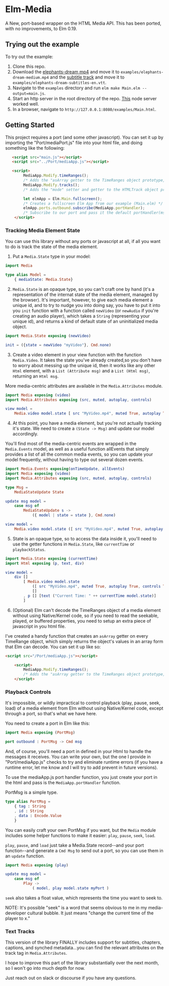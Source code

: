 # Elm-Media

A New, port-based wrapper on the HTML Media API. This has been ported, with no improvements, to Elm 0.19.

## Trying out the example

To try out the example:

1. Clone this repo.
2. Download the [elephants-dream mp4](https://archive.org/details/ElephantsDream) and move it to `examples/elephants-dream-medium.mp4` and the [subtitle track](https://github.com/gpac/gpac/blob/master/tests/media/webvtt/elephants-dream-subtitles-en.vtt) and move it to `examples/elephants-dream-subtitles-en.vtt`.
3. Navigate to the `examples` directory and run `elm make Main.elm --output=main.js`.
4. Start an http server in the root directory of the repo. [This](https://www.npmjs.com/package/http-server) node server worked well.
5. In a browser, navigate to `http://127.0.0.1:8080/examples/Main.html`.

## Getting Started

This project requires a port (and some other javascript). You can set it up by importing the "Port/mediaPort.js" file into your html file, and doing something like the following:

```html 
   <script src="main.js"></script>
   <script src="../Port/mediaApp.js"></script>

   <script>
        MediaApp.Modify.timeRanges();
        /* Adds the "asArray getter to the TimeRanges object prototype, allowing us to decode the media element state without using Native/Kernel Code */
        MediaApp.Modify.tracks();
        /* Adds the "mode" setter and getter to the HTMLTrack object prototype, letting us show/hide/disable text tracks from the view function. */

        let elmApp = Elm.Main.fullscreen();
        /* Creates a fullscreen Elm App from our example (Main.elm) */
        elmApp.ports.outbound.subscribe(MediaApp.portHandler);
        /* Subscribe to our port and pass it the default portHandler(msg) function from "/Port/mediaApp.js" */
    </script>
```


### Tracking Media Element State

You can use this library without any ports or javascript at all, if all you want to do is track the state of the media element.

1) Put a `Media.State` type in your model:

```elm
import Media

type alias Model =
    { mediaState: Media.State}
```

2) `Media.State` is an opaque type, so you can't craft one by hand (it's a representation of the internat state of the media element, managed by the browser). It's important, however, to give each media element a unique id, and to try to nudge you into doing say, you have to put it into you `init` function with a function called `newVideo` (or `newAudio` if you're creating an audio player), which takes a `String` (representing your unique id), and returns a kind of default state of an uninitialized media object.

```elm
import Media.State exposing (newVideo)

init = ({state = newVideo "myVideo"}, Cmd.none)
```

3) Create a video element in your view function with the function `Media.Video`. It takes the state you've already created,so you don't have to worry about messing up the unique id, then it works like any other `Html` element, with a `List (Attribute msg)` and a `List (Html msg)`, returning an `Html msg`.

More media-centric attributes are available in the `Media.Attributes` module.

```elm
import Media exposing (video)
import Media.Attributes exposing (src, muted, autoplay, controls)

view model =
    Media.video model.state [ src "MyVideo.mp4", muted True, autoplay True, controls True ] []
```

4) At this point, you have a media element, but you're not actually tracking it's state. We need to create a `(State -> Msg)` and update our model accordingly.

You'll find most of the media-centric events are wrapped in the `Media.Events` model, as well as a useful function allEvents that simply provides a list of all the common media events, so you can update your model frequently, without having to type out several dozen events.

```elm
import Media.Events exposing(onTimeUpdate, allEvents)
import Media exposing (video)
import Media.Attributes exposing (src, muted, autoplay, controls)

type Msg =
    MediaStateUpdate State

update msg model =
    case msg of
        MediaStateUpdate s ->
            ({ model | state = state }, Cmd.none)

view model =
    Media.video model.state ([ src "MyVideo.mp4", muted True, autoplay True, controls True, onTimeUpdate MediaStateUpdate] ++ (allEvents MediaStateUpdate)[]
```

5) State is an opaque type, so to access the data inside it, you'll need to use the getter functions in `Media.State`, like `currentTime` or `playbackStatus`.

```elm
import Media.State exposing (currentTime)
import Html exposing (p, text, div)

view model =
    div [] 
        [ Media.video model.state 
            ([ src "MyVideo.mp4", muted True, autoplay True, controls True] ++ (allEvents MediaStateUpdate)
            []
        , p [] [text ("Current Time: " ++ currentTime model.state)]
        ]
```

6) (Optional) Elm can't decode the TimeRanges object of a media element without using Native/Kernel code, so if you need to read the seekable, played, or buffered properties, you need to setup an extra piece of javascript in you html file.

I've created a handy function that creates an `asArray` getter on every TimeRange object, which simply returns the object's values in an array form that Elm can decode. You can set it up like so:

```html
<script src="/Port/mediaApp.js"></script>

    <script>
        MediaApp.Modify.timeRanges();
        /* Adds the "asArray getter to the TimeRanges object prototype, allowing us to decode the media element state without using Native/Kernel Code */
    </script>
```

### Playback Controls

It's impossible, or wildly impractical to control playback (play, pause, seek, load) of a media element from Elm without using Native/Kernel code, except through a port, so that's what we have here.

You need to create a port in Elm like this:

```elm
import Media exposing (PortMsg)

port outbound : PortMsg -> Cmd msg
```

And, of course, you'll need a port in defined in your Html to handle the messages it receives. You can write your own, but the one I provide in "Port/mediaApp.js" checks to try and eliminate runtime errors (if you have a runtime error, let me know and I will try to add prevent in future versions).

To use the mediaApp.js port handler function, you just create your port in the html and pass is the `MediaApp.portHandler` function.

PortMsg is a simple type.

```elm
type alias PortMsg =
    { tag : String
    , id : String
    , data : Encode.Value
    }
```

You can easily craft your own PortMsg if you want, but the `Media` module includes some helper functions to make it easier: `play`, `pause`, `seek`, `load`.

`play`, `pause`, and `load` just take a Media.State record--and your port function--and generate a `Cmd Msg` to send out a port, so you can use them in an `update` function.

```elm
import Media exposing (play)

update msg model =
    case msg of
        Play ->
            ( model, play model.state myPort )
```

`seek` also takes a float value, which represents the time you want to seek to.

NOTE: It's possible "seek" is a word that seems obvious to me in my media-developer cultural bubble. It just means "change the current time of the player to x."


### Text Tracks

This version of the library FINALLY includes support for subtitles, chapters, captions, and synched metadata...you can find the relevant attributes on the track tag in `Media.Attributes`.

I hope to improve this part of the library substantially over the next month, so I won't go into much depth for now.

Just reach out on slack or discourse if you have any questions.
